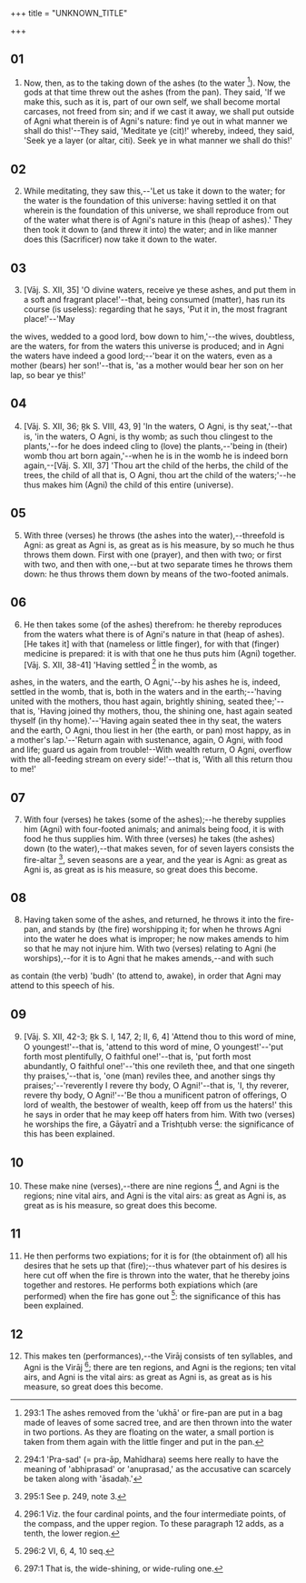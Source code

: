 +++
title = "UNKNOWN_TITLE"

+++


## 01
1. Now, then, as to the taking down of the ashes (to the water [^fn_548]). Now, the gods at that time threw out the ashes (from the pan). They said, 'If we make this, such as it is, part of our own self, we shall become mortal carcases, not freed from sin; and if we cast it away, we shall put outside of Agni what therein is of Agni's nature: find ye out in what manner we shall do this!'--They said, 'Meditate ye (cit)!' whereby, indeed, they said, 'Seek ye a layer (or altar, citi). Seek ye in what manner we shall do this!'

[^fn_548]: 293:1 The ashes removed from the 'ukhā' or fire-pan are put in a bag made of leaves of some sacred tree, and are then thrown into the water in two portions. As they are floating on the water, a small portion is taken from them again with the little finger and put in the pan.

## 02
2. While meditating, they saw this,--'Let us take it down to the water; for the water is the foundation of this universe: having settled it on that wherein is the foundation of this universe, we shall reproduce from out of the water what there is of Agni's nature in this (heap of ashes).' They then took it down to (and threw it into) the water; and in like manner does this (Sacrificer) now take it down to the water.

## 03
3. [Vāj. S. XII, 35] 'O divine waters, receive ye these ashes, and put them in a soft and fragrant place!'--that, being consumed (matter), has run its course (is useless): regarding that he says, 'Put it in, the most fragrant place!'--'May

the wives, wedded to a good lord, bow down to him,'--the wives, doubtless, are the waters, for from the waters this universe is produced; and in Agni the waters have indeed a good lord;--'bear it on the waters, even as a mother (bears) her son!'--that is, 'as a mother would bear her son on her lap, so bear ye this!'

## 04
4. [Vāj. S. XII, 36; R̥k S. VIII, 43, 9] 'In the waters, O Agni, is thy seat,'--that is, 'in the waters, O Agni, is thy womb; as such thou clingest to the plants,'--for he does indeed cling to (love) the plants,--'being in (their) womb thou art born again,'--when he is in the womb he is indeed born again,--[Vāj. S. XII, 37] 'Thou art the child of the herbs, the child of the trees, the child of all that is, O Agni, thou art the child of the waters;'--he thus makes him (Agni) the child of this entire (universe).

## 05
5. With three (verses) he throws (the ashes into the water),--threefold is Agni: as great as Agni is, as great as is his measure, by so much he thus throws them down. First with one (prayer), and then with two; or first with two, and then with one,--but at two separate times he throws them down: he thus throws them down by means of the two-footed animals.

## 06
6. He then takes some (of the ashes) therefrom: he thereby reproduces from the waters what there is of Agni's nature in that (heap of ashes). [He takes it] with that (nameless or little finger), for with that (finger) medicine is prepared: it is with that one he thus puts him (Agni) together. [Vāj. S. XII, 38-41] 'Having settled [^fn_549] in the womb, as

[^fn_549]: 294:1 'Pra-sad' (= pra-āp, Mahīdhara) seems here really to have the  meaning of 'abhiprasad' or 'anuprasad,' as the accusative can scarcely be taken along with 'āsadaḥ.'

ashes, in the waters, and the earth, O Agni,'--by his ashes he is, indeed, settled in the womb, that is, both in the waters and in the earth;--'having united with the mothers, thou hast again, brightly shining, seated thee;'--that is, 'Having joined thy mothers, thou, the shining one, hast again seated thyself (in thy home).'--'Having again seated thee in thy seat, the waters and the earth, O Agni, thou liest in her (the earth, or pan) most happy, as in a mother's lap.'--'Return again with sustenance, again, O Agni, with food and life; guard us again from trouble!--With wealth return, O Agni, overflow with the all-feeding stream on every side!'--that is, 'With all this return thou to me!'

## 07
7. With four (verses) he takes (some of the ashes);--he thereby supplies him (Agni) with four-footed animals; and animals being food, it is with food he thus supplies him. With three (verses) he takes (the ashes) down (to the water),--that makes seven, for of seven layers consists the fire-altar [^fn_550], seven seasons are a year, and the year is Agni: as great as Agni is, as great as is his measure, so great does this become.

[^fn_550]: 295:1 See p. 249, note 3.

## 08
8. Having taken some of the ashes, and returned, he throws it into the fire-pan, and stands by (the fire) worshipping it; for when he throws Agni into the water he does what is improper; he now makes amends to him so that he may not injure him. With two (verses) relating to Agni (he worships),--for it is to Agni that he makes amends,--and with such

as contain (the verb) 'budh' (to attend to, awake), in order that Agni may attend to this speech of his.

## 09
9. [Vāj. S. XII, 42-3; R̥k S. I, 147, 2; II, 6, 4] 'Attend thou to this word of mine, O youngest!'--that is, 'attend to this word of mine, O youngest!'--'put forth most plentifully, O faithful one!'--that is, 'put forth most abundantly, O faithful one!'--'this one revileth thee, and that one singeth thy praises,'--that is, 'one (man) reviles thee, and another sings thy praises;'--'reverently I revere thy body, O Agni!'--that is, 'I, thy reverer, revere thy body, O Agni!'--'Be thou a munificent patron of offerings, O lord of wealth, the bestower of wealth, keep off from us the haters!' this he says in order that he may keep off haters from him. With two (verses) he worships the fire, a Gāyatrī and a Trishṭubh verse: the significance of this has been explained.

## 10
10. These make nine (verses),--there are nine regions [^fn_551], and Agni is the regions; nine vital airs, and Agni is the vital airs: as great as Agni is, as great as is his measure, so great does this become.

[^fn_551]: 296:1 Viz. the four cardinal points, and the four intermediate points, of the compass, and the upper region. To these paragraph 12 adds, as a tenth, the lower region.

## 11
11. He then performs two expiations; for it is for (the obtainment of) all his desires that he sets up that (fire);--thus whatever part of his desires is here cut off when the fire is thrown into the water, that he thereby joins together and restores. He performs both expiations which (are performed) when the fire has gone out [^fn_552]: the significance of this has been explained.

[^fn_552]: 296:2 VI, 6, 4, 10 seq.

## 12
12. This makes ten (performances),--the Virāj consists of ten syllables, and Agni is the Virāj [^fn_553]; there are ten regions, and Agni is the regions; ten vital airs, and Agni is the vital airs: as great as Agni is, as great as is his measure, so great does this become.

[^fn_553]: 297:1 That is, the wide-shining, or wide-ruling one.

